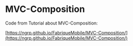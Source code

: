 # MVC-Composition
Code from Tutorial about MVC-Composition:


[https://ngrp.github.io/FabriqueMobile/MVC-Composition/](https://ngrp.github.io/FabriqueMobile/MVC-Composition/)
